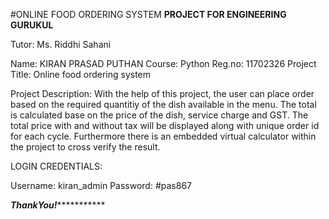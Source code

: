 #ONLINE FOOD ORDERING SYSTEM
**PROJECT FOR ENGINEERING GURUKUL**

Tutor: Ms. Riddhi Sahani

Name: KIRAN PRASAD PUTHAN
Course: Python
Reg.no: 11702326
Project Title: Online food ordering system

Project Description:
	With the help of this project, the user can place order based on the required quantitiy of the dish available in the menu. The total is calculated base on the price of the dish, service charge and GST. The total price with and without tax will be displayed along with unique order id for each cycle. Furthermore there is an embedded virtual calculator within the project to cross verify the result.

LOGIN CREDENTIALS:

Username: kiran_admin
Password: #pas867

***************************ThankYou!**************************************
